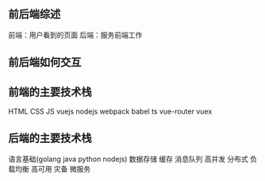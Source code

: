 ## 前后端综述
前端：用户看到的页面
后端：服务前端工作
## 前后端如何交互

## 前端的主要技术栈
HTML CSS JS vuejs nodejs webpack babel ts vue-router vuex
## 后端的主要技术栈
语言基础(golang java python nodejs) 数据存储 缓存 消息队列 高并发 分布式 负载均衡 高可用 灾备 微服务
